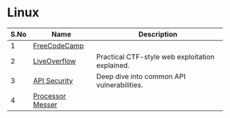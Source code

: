 # Linux

| S.No          | Name   | Description   |
| ------------- | ------------- | ------------- |
| 1             | [FreeCodeCamp](https://www.youtube.com/watch?v=qiQR5rTSshw&t=18060s)         |
| 2             | [LiveOverflow](https://www.youtube.com/watch?v=6G14NrjekLQ) | Practical CTF-style web exploitation explained. | 
| 3             | [API Security](https://www.youtube.com/watch?v=R-4_DbV1Su4)| Deep dive into common API vulnerabilities. |
| 4             | [Processor Messer](https://www.youtube.com/watch?v=k7IOn3TiUc8&list=PLG49S3nxzAnl_tQe3kvnmeMid0mjF8Le8&pp=0gcJCV8EOCosWNin) | 
